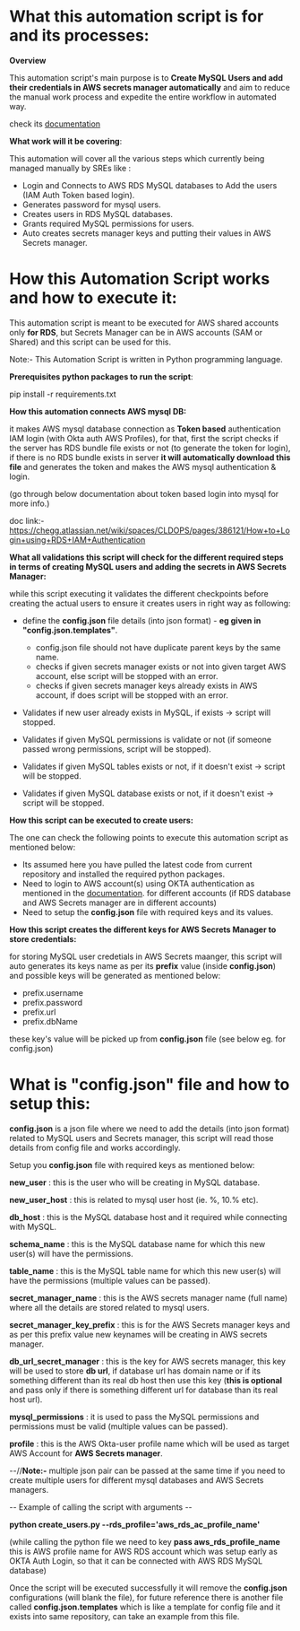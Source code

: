 # What this automation script is for and its processes:

**Overview**


This automation script's main purpose is to **Create MySQL Users and add their credentials in AWS secrets manager automatically** and aim to reduce the manual work process and expedite the entire workflow in automated way.

check its [documentation](https://chegg.atlassian.net/l/cp/tW75HiJw)

**What work will it be covering**:

This automation will cover all the various steps which currently being managed manually by SREs like :

- Login and Connects to AWS RDS MySQL databases to Add the users (IAM Auth Token based login).
- Generates password for mysql users.
- Creates users in RDS MySQL databases.
- Grants required MySQL permissions for users.
- Auto creates secrets manager keys and putting their values in AWS Secrets manager.


# How this Automation Script works and how to execute it:

This automation script is meant to be executed for AWS shared accounts only **for RDS**, but Secrets Manager can be in AWS accounts (SAM or Shared) and this script can be used for this.

Note:- This Automation Script is written in Python programming language.

**Prerequisites python packages to run the script**:

pip install -r requirements.txt

**How this automation connects AWS mysql DB:**

it makes AWS mysql database connection as **Token based** authentication IAM login (with Okta auth AWS Profiles), for that, first the script checks if the server has RDS bundle file exists or not (to generate the token for login), if there is no RDS bundle exists in server **it will automatically download this file** and generates the token and makes the AWS mysql authentication & login. 

(go through below documentation about token based login into mysql for more info.)

doc link:- https://chegg.atlassian.net/wiki/spaces/CLDOPS/pages/386121/How+to+Login+using+RDS+IAM+Authentication

**What all validations this script will check for the different required steps in terms of creating MySQL users and adding the secrets in AWS Secrets Manager:**

while this script executing it validates the different checkpoints before creating the actual users to ensure it creates users in right way as following:

- define the **config.json** file details (into json format) - **eg given in "config.json.templates"**.
    - config.json file should not have duplicate parent keys by the same name.
    - checks if given secrets manager exists or not into given target AWS account, else script will be stopped with an error.
    - checks if given secrets manager keys already exists in AWS account, if does script will be stopped with an error.

- Validates if new user already exists in MySQL, if exists -> script will stopped.
- Validates if given MySQL permissions is validate or not (if someone passed wrong permissions, script will be stopped).
- Validates if given MySQL tables exists or not, if it doesn't exist -> script will be stopped.       
- Validates if given MySQL database exists or not, if it doesn't exist -> script will be stopped.

**How this script can be executed to create users:**

The one can check the following points to execute this automation script as mentioned below:

- Its assumed here you have pulled the latest code from current repository and installed the required python packages.
- Need to login to AWS account(s) using OKTA authentication as mentioned in the [documentation](https://chegg.atlassian.net/l/cp/tW75HiJw). for different accounts (if RDS database and AWS Secrets manager are in different accounts)
- Need to setup the **config.json** file with required keys and its values.


**How this script creates the different keys for AWS Secrets Manager to store credentials:**

for storing MySQL user credetials in AWS Secrets maanger, this script will auto generates its keys name as per its **prefix** value (inside **config.json**) and possible keys will be generated as mentioned below:

- prefix.username
- prefix.password
- prefix.url
- prefix.dbName

these key's value will be picked up from **config.json** file (see below eg. for config.json)


# What is "config.json" file and how to setup this:

**config.json** is a json file where we need to add the details (into json format) related to MySQL users and Secrets manager, this script will read those details from config file and works accordingly.

Setup you **config.json** file with required keys as mentioned below:

**new_user**                    : this is the user who will be creating in MySQL database.

**new_user_host**               : this is related to mysql user host (ie. %, 10.% etc).

**db_host**                     : this is the MySQL database host and it required while connecting with MySQL.

**schema_name**                 : this is the MySQL database name for which this new user(s) will have the permissions.

**table_name**                  : this is the MySQL table name for which this new user(s) will have the permissions (multiple values can be passed).

**secret_manager_name**         : this is the AWS secrets manager name (full name) where all the details are stored related to mysql users.

**secret_manager_key_prefix**   : this is for the AWS Secrets manager keys and as per this prefix value new keynames will be creating in AWS secrets manager.

**db_url_secret_manager**       :  this is the key for AWS secrets manager, this key will be used to store **db url**, if database url has domain name or if its something different than its real db host then use this key (**this is optional** and pass only if there is something different url for database than its real host url).

**mysql_permissions**           : it is used to pass the MySQL permissions and permissions must be valid (multiple values can be passed).

**profile**                     : this is the AWS Okta-user profile name which will be used as target AWS Account for **AWS Secrets manager**.


--//**Note:-** multiple json pair can be passed at the same time if you need to create multiple users for different mysql databases and AWS Secrets managers. 

-- Example of calling the script with arguments --

**python create_users.py --rds_profile='aws_rds_ac_profile_name'**

(while calling the python file we need to key **pass aws_rds_profile_name** this is AWS profile name for AWS RDS account which was setup early as OKTA Auth Login, so that it can be connected with AWS RDS MySQL database)


Once the script will be executed successfully it will remove the **config.json** configurations (will blank the file), for future reference there is another file called **config.json.templates** which is like a template for config file and it exists into same repository, can take an example from this file.
